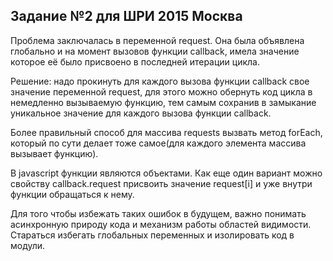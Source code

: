 ## Задание №2 для ШРИ 2015 Москва

Проблема заключалась в переменной request. Она была объявлена глобально
и на момент вызовов функции callback, имела значение которое её было
присвоено в последней итерации цикла.

Решение: надо прокинуть для каждого вызова функции callback свое значение переменной request,
для этого можно обернуть код цикла в немедленно вызываемую функцию, тем самым сохранив в замыкание 
уникальное значение для каждого вызова функции callback.

Более правильный способ для массива requests вызвать метод forEach, который по сути делает тоже 
самое(для каждого элемента массива вызывает функцию).

В javascript функции являются объектами. Как еще один вариант можно свойству 
callback.request присвоить значение request[i] и уже внутри функции обращаться к нему.

Для того чтобы избежать таких ошибок в будущем, важно понимать асинхронную природу кода и механизм работы областей видимости.
Стараться избегать глобальных переменных и изолировать код в модули.